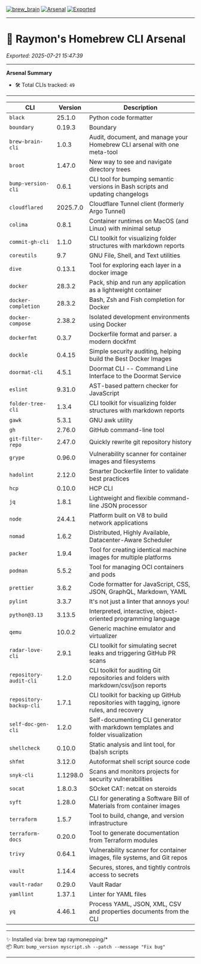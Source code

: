 [![brew_brain](https://img.shields.io/badge/Homebrew-CLI-blue?style=flat-square)](https://github.com/raymonepping/brew-brain-cli)
[![Arsenal](https://img.shields.io/badge/Arsenal-49_tools-success?style=flat-square)](#)
[![Exported](https://img.shields.io/badge/Exported-2025_07_21-informational?style=flat-square)](#)

---

# 🧠 Raymon's Homebrew CLI Arsenal

_Exported: 2025-07-21 15:47:39_

---

**Arsenal Summary**

- 🛠️ Total CLIs tracked: `49`

---

| CLI | Version | Description |
|-----|---------|-------------|
| `black` | 25.1.0 | Python code formatter |
| `boundary` | 0.19.3 | Boundary |
| `brew-brain-cli` | 1.0.3 | Audit, document, and manage your Homebrew CLI arsenal with one meta-tool |
| `broot` | 1.47.0 | New way to see and navigate directory trees |
| `bump-version-cli` | 0.6.1 | CLI tool for bumping semantic versions in Bash scripts and updating changelogs |
| `cloudflared` | 2025.7.0 | Cloudflare Tunnel client (formerly Argo Tunnel) |
| `colima` | 0.8.1 | Container runtimes on MacOS (and Linux) with minimal setup |
| `commit-gh-cli` | 1.1.0 | CLI toolkit for visualizing folder structures with markdown reports |
| `coreutils` | 9.7 | GNU File, Shell, and Text utilities |
| `dive` | 0.13.1 | Tool for exploring each layer in a docker image |
| `docker` | 28.3.2 | Pack, ship and run any application as a lightweight container |
| `docker-completion` | 28.3.2 | Bash, Zsh and Fish completion for Docker |
| `docker-compose` | 2.38.2 | Isolated development environments using Docker |
| `dockerfmt` | 0.3.7 | Dockerfile format and parser. a modern dockfmt |
| `dockle` | 0.4.15 | Simple security auditing, helping build the Best Docker Images |
| `doormat-cli` | 4.5.1 | Doormat CLI -- Command Line Interface to the Doormat Service |
| `eslint` | 9.31.0 | AST-based pattern checker for JavaScript |
| `folder-tree-cli` | 1.3.4 | CLI toolkit for visualizing folder structures with markdown reports |
| `gawk` | 5.3.1 | GNU awk utility |
| `gh` | 2.76.0 | GitHub command-line tool |
| `git-filter-repo` | 2.47.0 | Quickly rewrite git repository history |
| `grype` | 0.96.0 | Vulnerability scanner for container images and filesystems |
| `hadolint` | 2.12.0 | Smarter Dockerfile linter to validate best practices |
| `hcp` | 0.10.0 | HCP CLI |
| `jq` | 1.8.1 | Lightweight and flexible command-line JSON processor |
| `node` | 24.4.1 | Platform built on V8 to build network applications |
| `nomad` | 1.6.2 | Distributed, Highly Available, Datacenter-Aware Scheduler |
| `packer` | 1.9.4 | Tool for creating identical machine images for multiple platforms |
| `podman` | 5.5.2 | Tool for managing OCI containers and pods |
| `prettier` | 3.6.2 | Code formatter for JavaScript, CSS, JSON, GraphQL, Markdown, YAML |
| `pylint` | 3.3.7 | It's not just a linter that annoys you! |
| `python@3.13` | 3.13.5 | Interpreted, interactive, object-oriented programming language |
| `qemu` | 10.0.2 | Generic machine emulator and virtualizer |
| `radar-love-cli` | 2.9.1 | CLI toolkit for simulating secret leaks and triggering GitHub PR scans |
| `repository-audit-cli` | 1.2.0 | CLI toolkit for auditing Git repositories and folders with markdown/csv/json reports |
| `repository-backup-cli` | 1.7.1 | CLI toolkit for backing up GitHub repositories with tagging, ignore rules, and recovery |
| `self-doc-gen-cli` | 1.2.0 | Self-documenting CLI generator with markdown templates and folder visualization |
| `shellcheck` | 0.10.0 | Static analysis and lint tool, for (ba)sh scripts |
| `shfmt` | 3.12.0 | Autoformat shell script source code |
| `snyk-cli` | 1.1298.0 | Scans and monitors projects for security vulnerabilities |
| `socat` | 1.8.0.3 | SOcket CAT: netcat on steroids |
| `syft` | 1.28.0 | CLI for generating a Software Bill of Materials from container images |
| `terraform` | 1.5.7 | Tool to build, change, and version infrastructure |
| `terraform-docs` | 0.20.0 | Tool to generate documentation from Terraform modules |
| `trivy` | 0.64.1 | Vulnerability scanner for container images, file systems, and Git repos |
| `vault` | 1.14.4 | Secures, stores, and tightly controls access to secrets |
| `vault-radar` | 0.29.0 | Vault Radar |
| `yamllint` | 1.37.1 | Linter for YAML files |
| `yq` | 4.46.1 | Process YAML, JSON, XML, CSV and properties documents from the CLI |

---

✨ Installed via: brew tap raymonepping/*  
📦 Run: `bump_version myscript.sh --patch --message "Fix bug"`

---
